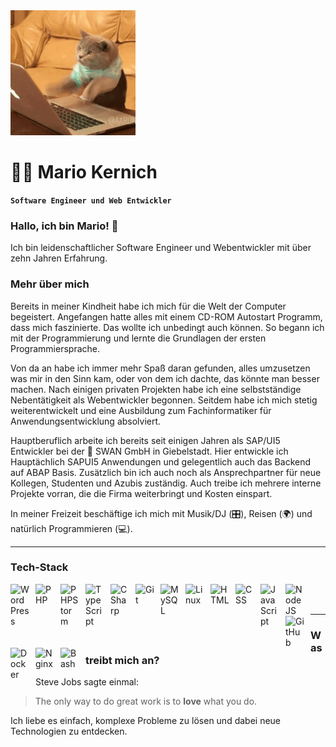 <img src="./giphy.gif" style="width:200px;height:auto;" />

# 👨‍💻 Mario Kernich

**`Software Engineer und Web Entwickler`**

### Hallo, ich bin Mario! 👋

Ich bin leidenschaftlicher Software Engineer und Webentwickler mit über zehn Jahren Erfahrung.

### Mehr über mich

Bereits in meiner Kindheit habe ich mich für die Welt der Computer begeistert. Angefangen hatte alles mit einem CD-ROM Autostart Programm, dass mich faszinierte. Das wollte ich unbedingt auch können. So begann ich mit der Programmierung und lernte die Grundlagen der ersten Programmiersprache.

Von da an habe ich immer mehr Spaß daran gefunden, alles umzusetzen was mir in den Sinn kam, oder von dem ich dachte, das könnte man besser machen. Nach einigen privaten Projekten habe ich eine selbstständige Nebentätigkeit als Webentwickler begonnen. Seitdem habe ich mich stetig weiterentwickelt und eine Ausbildung zum Fachinformatiker für Anwendungsentwicklung absolviert.

Hauptberuflich arbeite ich bereits seit einigen Jahren als SAP/UI5 Entwickler bei der 🦢 SWAN GmbH in Giebelstadt. Hier entwickle ich Hauptächlich SAPUI5 Anwendungen und gelegentlich auch das Backend auf ABAP Basis. Zusätzlich bin ich auch noch als Ansprechpartner für neue Kollegen, Studenten und Azubis zuständig. Auch treibe ich mehrere interne Projekte vorran, die die Firma weiterbringt und Kosten einspart.

In meiner Freizeit beschäftige ich mich mit Musik/DJ (🎛️), Reisen (🌍) und natürlich Programmieren (💻).

---

### Tech-Stack

<img align="left" alt="WordPress" width="30px" style="padding-right:10px;"  src="https://cdn.jsdelivr.net/gh/devicons/devicon/icons/wordpress/wordpress-original.svg" />     
<img align="left" alt="PHP" width="30px" style="padding-right:10px;"  src="https://cdn.jsdelivr.net/gh/devicons/devicon/icons/php/php-original.svg" />
<img align="left" alt="PHPStorm" width="30px" style="padding-right:10px;"  src="https://cdn.jsdelivr.net/gh/devicons/devicon/icons/phpstorm/phpstorm-original.svg" />
<img align="left" alt="TypeScript" width="30px" style="padding-right:10px;" src="https://cdn.jsdelivr.net/gh/devicons/devicon/icons/typescript/typescript-plain.svg" />
<img align="left" alt="CSharp" width="30px" style="padding-right:10px;" src="https://cdn.jsdelivr.net/gh/devicons/devicon/icons/csharp/csharp-original.svg" />
<img align="left" alt="Git" width="30px" style="padding-right:10px;" src="https://cdn.jsdelivr.net/gh/devicons/devicon/icons/git/git-original.svg" />
<img align="left" alt="MySQL" width="30px" style="padding-right:10px;" src="https://cdn.jsdelivr.net/gh/devicons/devicon/icons/mysql/mysql-original.svg" />
<img align="left" alt="Linux" width="30px" style="padding-right:10px;" src="https://cdn.jsdelivr.net/gh/devicons/devicon/icons/linux/linux-original.svg" />
<img align="left" alt="HTML" width="30px" style="padding-right:10px;" src="https://cdn.jsdelivr.net/gh/devicons/devicon/icons/html5/html5-plain.svg" />
<img align="left" alt="CSS" width="30px" style="padding-right:10px;" src="https://cdn.jsdelivr.net/gh/devicons/devicon/icons/css3/css3-plain.svg" />
<img align="left" alt="JavaScript" width="30px" style="padding-right:10px;" src="https://cdn.jsdelivr.net/gh/devicons/devicon/icons/javascript/javascript-plain.svg" />
<img align="left" alt="NodeJS" width="30px" style="padding-right:10px;" src="https://cdn.jsdelivr.net/gh/devicons/devicon/icons/nodejs/nodejs-original.svg" />
<img align="left" alt="GitHub" width="30px" style="padding-right:10px;" src="https://cdn.jsdelivr.net/gh/devicons/devicon/icons/github/github-original.svg" />
<img align="left" alt="Docker" width="30px" style="padding-right:10px;" src="https://cdn.jsdelivr.net/gh/devicons/devicon/icons/docker/docker-original.svg" />
<img align="left" alt="Nginx" width="30px" style="padding-right:10px;" src="https://cdn.jsdelivr.net/gh/devicons/devicon/icons/nginx/nginx-original.svg" />
<img align="left" alt="Bash" width="30px" style="padding-right:10px;" src="https://cdn.jsdelivr.net/gh/devicons/devicon/icons/bash/bash-original.svg" />

<br><br>

---

### Was treibt mich an?

Steve Jobs sagte einmal:

> The only way to do great work is to **love** what you do.

Ich liebe es einfach, komplexe Probleme zu lösen und dabei neue Technologien zu entdecken.
